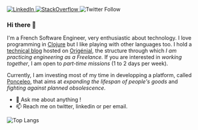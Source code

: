 <p>
  <a href="https://linkedin.com/in/lyderic-dutillieux">
    <img src="https://img.shields.io/badge/-Linkedin-0077B5?logo=linkedin" alt="LinkedIn">
  </a>
  <a href="https://stackoverflow.com/users/13410144/">
    <img src="https://img.shields.io/badge/-StackOverflow-F48023?logo=stackoverflow&logoColor=white" alt="StackOverflow">
  </a>
  <img alt="Twitter Follow" src="https://img.shields.io/twitter/follow/lyderichti59">
</p>
  
### Hi there 👋

I'm a French Software Engineer, very enthusiastic about technology. I love programming in [Clojure](https://clojure.org) but I like playing with other languages too. I hold a [technical blog](https://lyderic.origenial.fr) hosted on [Origénial](https://www.origenial.fr), the structure through which *I am practicing engineering as a Freelance.* If you are interested in *working together*, I am open to *part-time missions* (1 to 2 days per week).   

Currently, I am investing most of my time in developping a platform, called [Ponceleo](https://www.ponceleo.com), that aims at *expanding the lifespan of people's goods* and *fighting against planned obsolescence*. 


- 💬 Ask me about anything !
- 📫 Reach me on twitter, linkedin or per email.


![Top Langs](https://github-readme-stats.vercel.app/api/top-langs/?username=lyderichti59&layout=compact)

